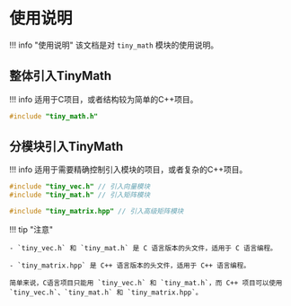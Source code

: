 # 使用说明

!!! info "使用说明"
    该文档是对 `tiny_math` 模块的使用说明。

## 整体引入TinyMath

!!! info
    适用于C项目，或者结构较为简单的C++项目。

```c
#include "tiny_math.h"
```

## 分模块引入TinyMath

!!! info
    适用于需要精确控制引入模块的项目，或者复杂的C++项目。

```c
#include "tiny_vec.h" // 引入向量模块
#include "tiny_mat.h" // 引入矩阵模块
```

```cpp
#include "tiny_matrix.hpp" // 引入高级矩阵模块
```

!!! tip "注意"

    - `tiny_vec.h` 和 `tiny_mat.h` 是 C 语言版本的头文件，适用于 C 语言编程。

    - `tiny_matrix.hpp` 是 C++ 语言版本的头文件，适用于 C++ 语言编程。

    简单来说，C语言项目只能用 `tiny_vec.h` 和 `tiny_mat.h`，而 C++ 项目可以使用 `tiny_vec.h`、`tiny_mat.h` 和 `tiny_matrix.hpp`。